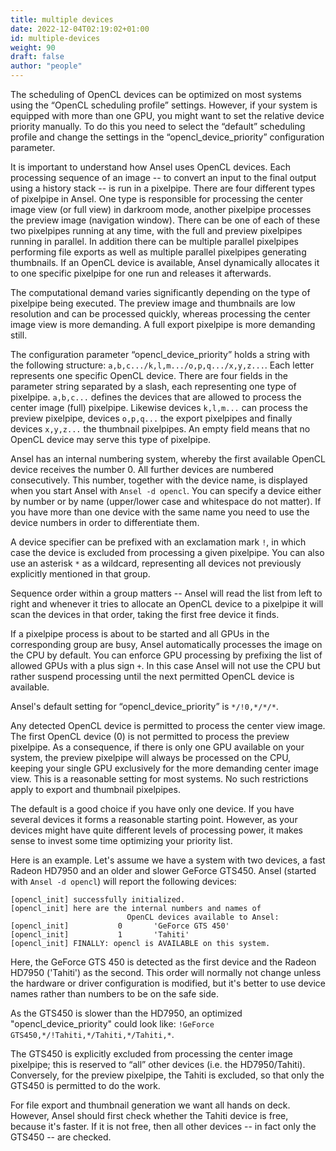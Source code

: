 ```yaml
---
title: multiple devices
date: 2022-12-04T02:19:02+01:00
id: multiple-devices
weight: 90
draft: false
author: "people"
---
```


The scheduling of OpenCL devices can be optimized on most systems using the “OpenCL scheduling profile” settings. However, if your system is equipped with more than one GPU, you might want to set the relative device priority manually. To do this you need to select the “default” scheduling profile and change the settings in the “opencl\_device\_priority” configuration parameter.

It is important to understand how Ansel uses OpenCL devices. Each processing sequence of an image -- to convert an input to the final output using a history stack -- is run in a pixelpipe. There are four different types of pixelpipe in Ansel. One type is responsible for processing the center image view (or full view) in darkroom mode, another pixelpipe processes the preview image (navigation window). There can be one of each of these two pixelpipes running at any time, with the full and preview pixelpipes running in parallel. In addition there can be multiple parallel pixelpipes performing file exports as well as multiple parallel pixelpipes generating thumbnails. If an OpenCL device is available, Ansel dynamically allocates it to one specific pixelpipe for one run and releases it afterwards.

The computational demand varies significantly depending on the type of pixelpipe being executed. The preview image and thumbnails are low resolution and can be processed quickly, whereas processing the center image view is more demanding. A full export pixelpipe is more demanding still.

The configuration parameter “opencl\_device\_priority” holds a string with the following structure: `a,b,c.../k,l,m.../o,p,q.../x,y,z...`. Each letter represents one specific OpenCL device. There are four fields in the parameter string separated by a slash, each representing one type of pixelpipe. `a,b,c...` defines the devices that are allowed to process the center image (full) pixelpipe. Likewise devices `k,l,m...` can process the preview pixelpipe, devices `o,p,q...` the export pixelpipes and finally devices `x,y,z...` the thumbnail pixelpipes. An empty field means that no OpenCL device may serve this type of pixelpipe.

Ansel has an internal numbering system, whereby the first available OpenCL device receives the number 0. All further devices are numbered consecutively. This number, together with the device name, is displayed when you start Ansel with `Ansel -d opencl`. You can specify a device either by number or by name (upper/lower case and whitespace do not matter). If you have more than one device with the same name you need to use the device numbers in order to differentiate them.

A device specifier can be prefixed with an exclamation mark `!`, in which case the device is excluded from processing a given pixelpipe. You can also use an asterisk `*` as a wildcard, representing all devices not previously explicitly mentioned in that group.

Sequence order within a group matters -- Ansel will read the list from left to right and whenever it tries to allocate an OpenCL device to a pixelpipe it will scan the devices in that order, taking the first free device it finds.

If a pixelpipe process is about to be started and all GPUs in the corresponding group are busy, Ansel automatically processes the image on the CPU by default. You can enforce GPU processing by prefixing the list of allowed GPUs with a plus sign `+`. In this case Ansel will not use the CPU but rather suspend processing until the next permitted OpenCL device is available.

Ansel's default setting for “opencl\_device\_priority” is `*/!0,*/*/*`.

Any detected OpenCL device is permitted to process the center view image. The first OpenCL device (0) is not permitted to process the preview pixelpipe. As a consequence, if there is only one GPU available on your system, the preview pixelpipe will always be processed on the CPU, keeping your single GPU exclusively for the more demanding center image view. This is a reasonable setting for most systems. No such restrictions apply to export and thumbnail pixelpipes.

The default is a good choice if you have only one device. If you have several devices it forms a reasonable starting point. However, as your devices might have quite different levels of processing power, it makes sense to invest some time optimizing your priority list.

Here is an example. Let's assume we have a system with two devices, a fast Radeon HD7950 and an older and slower GeForce GTS450. Ansel (started with `Ansel -d opencl`) will report the following devices:

```
[opencl_init] successfully initialized.
[opencl_init] here are the internal numbers and names of
                          OpenCL devices available to Ansel:
[opencl_init]           0       'GeForce GTS 450'
[opencl_init]           1       'Tahiti'
[opencl_init] FINALLY: opencl is AVAILABLE on this system.
```

Here, the GeForce GTS 450 is detected as the first device and the Radeon HD7950 ('Tahiti') as the second. This order will normally not change unless the hardware or driver configuration is modified, but it's better to use device names rather than numbers to be on the safe side.

As the GTS450 is slower than the HD7950, an optimized "opencl\_device\_priority" could look like: `!GeForce GTS450,*/!Tahiti,*/Tahiti,*/Tahiti,*`.

The GTS450 is explicitly excluded from processing the center image pixelpipe; this is reserved to “all” other devices (i.e. the HD7950/Tahiti). Conversely, for the preview pixelpipe, the Tahiti is excluded, so that only the GTS450 is permitted to do the work.

For file export and thumbnail generation we want all hands on deck. However, Ansel should first check whether the Tahiti device is free, because it's faster. If it is not free, then all other devices -- in fact only the GTS450 -- are checked.
